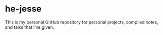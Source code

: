 # he-jesse

This is my personal GitHub repository for personal projects, compiled notes, and talks that I've given.
